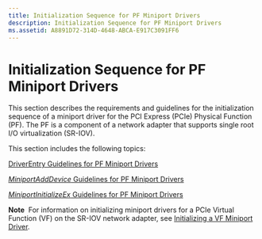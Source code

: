 ```yaml
---
title: Initialization Sequence for PF Miniport Drivers
description: Initialization Sequence for PF Miniport Drivers
ms.assetid: A8891D72-314D-4648-ABCA-E917C3091FF6
---
```


# Initialization Sequence for PF Miniport Drivers


This section describes the requirements and guidelines for the initialization sequence of a miniport driver for the PCI Express (PCIe) Physical Function (PF). The PF is a component of a network adapter that supports single root I/O virtualization (SR-IOV).

This section includes the following topics:

[DriverEntry Guidelines for PF Miniport Drivers](driverentry-guidelines-for-pf-miniport-drivers.md)

[*MiniportAddDevice* Guidelines for PF Miniport Drivers](miniportadddevice-guidelines-for-pf-miniport-drivers.md)

[*MiniportInitializeEx* Guidelines for PF Miniport Drivers](miniportinitializeex-guidelines-for-pf-miniport-drivers.md)

**Note**  For information on initializing miniport drivers for a PCIe Virtual Function (VF) on the SR-IOV network adapter, see [Initializing a VF Miniport Driver](initializing-a-vf-miniport-driver.md).

 

 

 






